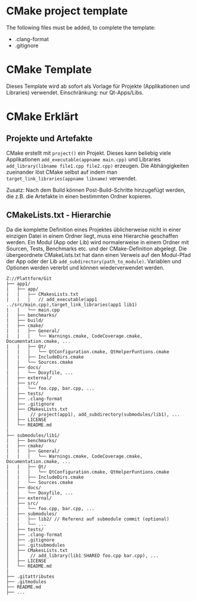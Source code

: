 # CMake project template

The following files must be added, to complete the template:

-   .clang-format
-   .gitignore

# CMake Template

Dieses Template wird ab sofort als Vorlage für Projekte (Applikationen und Libraries) verwendet.
Einschränkung: nur Qt-Apps/Libs.

# CMake Erklärt

## Projekte und Artefakte

CMake erstellt mit `project()` ein Projekt. Dieses kann beliebig viele Applikationen `add_executable(appname main.cpp)` und Libraries `add_library(libname file1.cpp file2.cpp)` erzeugen. Die Abhängigkeiten zueinander löst CMake selbst auf indem man `target_link_libraries(appname libname)` verwendet.

Zusatz: Nach dem Build können Post-Build-Schritte hinzugefügt werden, die z.B. die Artefakte in einen bestimmten Ordner kopieren.

## CMakeLists.txt - Hierarchie

Da die komplette Definition eines Projektes üblicherweise nicht in einer einzigen Datei in einem Ordner liegt, muss eine Hierarchie geschaffen werden. Ein Modul (App oder Lib) wird normalerweise in einem Ordner mit Sourcen, Tests, Benchmarks etc. und der CMake-Definition abgelegt. Die übergeordnete CMakeLists.txt hat dann einen Verweis auf den Modul-Pfad der App oder der Lib `add_subdirectory(path_to_module)`. Variablen und Optionen werden vererbt und können wiederverwendet werden.

```text
Z://Plattform/Git
├── app1/
|   ├── app/
|   |   ├── CMakesLists.txt
|   |   |   // add_executable(app1 ../src/main.cpp),target_link_libraries(app1 lib1)
|   |   └── main.cpp
|   ├── benchmarks/
|   ├── build/
|   ├── cmake/
|   |   ├── General/
|   |   |   └── Warnings.cmake, CodeCoverage.cmake, Documentation.cmake, ...
|   |   ├── Qt/
|   |   |   └── QtConfiguration.cmake, QtHelperFuntions.cmake
│   |   ├── IncludeDirs.cmake
│   |   └── Sources.cmake
│   ├── docs/
|   |   └── Doxyfile, ...
│   ├── external/
│   ├── src/
|   |   └── foo.cpp, bar.cpp, ...
│   ├── tests/
│   ├── .clang-format
│   ├── .gitignore
│   ├── CMakesLists.txt
│   │    // project(app1), add_subdirectory(submodules/lib1), ...
│   ├── LICENSE
│   └── README.md
|
├── submodules/lib1/
|   ├── benchmarks/
|   ├── cmake/
|   |   ├── General/
|   |   |   └── Warnings.cmake, CodeCoverage.cmake, Documentation.cmake, ...
|   |   ├── Qt/
|   |   |   └── QtConfiguration.cmake, QtHelperFuntions.cmake
│   |   ├── IncludeDirs.cmake
│   |   └── Sources.cmake
│   ├── docs/
|   |   └── Doxyfile, ...
│   ├── external/
│   ├── src/
|   |   └── foo.cpp, bar.cpp, ...
│   ├── submodules/
|   |   ├── lib2/ // Referenz auf submodule commit (optional)
|   |   └── ...
│   ├── tests/
│   ├── .clang-format
│   ├── .gitignore
│   ├── .gitsubmodules
│   ├── CMakesLists.txt
│   │    // add_library(lib1 SHARED foo.cpp bar.cpp), ...
│   ├── LICENSE
│   └── README.md
|
├── .gitattributes
├── .gitmodules
├── README.md
├── ...
```
